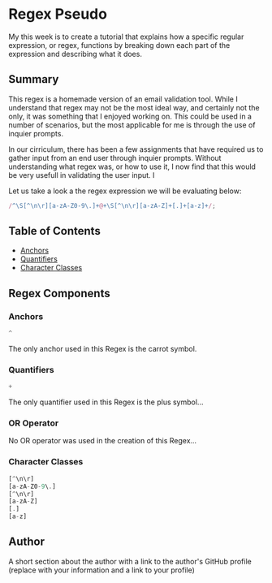 # Regex Pseudo

My this week is to create a tutorial that explains how a specific regular expression, or regex, functions by breaking down each part of the expression and describing what it does.

## Summary

This regex is a homemade version of an email validation tool. While I understand that regex may not be the most ideal way, and certainly not the only, it was something that I enjoyed working on. This could be used in a number of scenarios, but the most applicable for me is through the use of inquier prompts. 

In our cirriculum, there has been a few assignments that have required us to gather input from an end user through inquier prompts. Without understanding what regex was, or how to use it, I now find that this would be very usefull in validating the user input. I

Let us take a look a the regex expression we will be evaluating below:

```js
/^\S[^\n\r][a-zA-Z0-9\.]+@+\S[^\n\r][a-zA-Z]+[.]+[a-z]+/;
```

## Table of Contents

- [Anchors](#anchors)
- [Quantifiers](#quantifiers)
- [Character Classes](#character-classes)

## Regex Components

### Anchors

```js
^
```

The only anchor used in this Regex is the carrot symbol.

### Quantifiers

```js
+
```

The only quantifier used in this Regex is the plus symbol...

### OR Operator

No OR operator was used in the creation of this Regex...

### Character Classes

```js
[^\n\r]
[a-zA-Z0-9\.]
[^\n\r]
[a-zA-Z]
[.]
[a-z]
```

## Author

A short section about the author with a link to the author's GitHub profile (replace with your information and a link to your profile)
